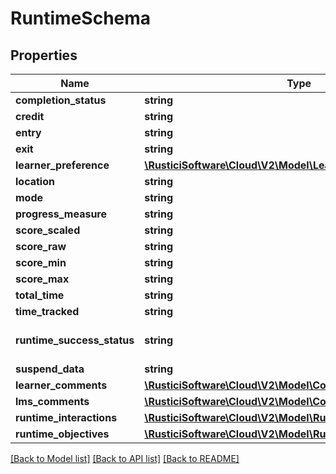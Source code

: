 # RuntimeSchema

## Properties
Name | Type | Description | Notes
------------ | ------------- | ------------- | -------------
**completion_status** | **string** |  | [optional] 
**credit** | **string** |  | [optional] 
**entry** | **string** |  | [optional] 
**exit** | **string** |  | [optional] 
**learner_preference** | [**\RusticiSoftware\Cloud\V2\Model\LearnerPreferenceSchema**](LearnerPreferenceSchema.md) |  | [optional] 
**location** | **string** |  | [optional] 
**mode** | **string** |  | [optional] 
**progress_measure** | **string** |  | [optional] 
**score_scaled** | **string** |  | [optional] 
**score_raw** | **string** |  | [optional] 
**score_min** | **string** |  | [optional] 
**score_max** | **string** |  | [optional] 
**total_time** | **string** |  | [optional] 
**time_tracked** | **string** |  | [optional] 
**runtime_success_status** | **string** |  | [optional] [default to 'UNKNOWN']
**suspend_data** | **string** |  | [optional] 
**learner_comments** | [**\RusticiSoftware\Cloud\V2\Model\CommentSchema[]**](CommentSchema.md) |  | [optional] 
**lms_comments** | [**\RusticiSoftware\Cloud\V2\Model\CommentSchema[]**](CommentSchema.md) |  | [optional] 
**runtime_interactions** | [**\RusticiSoftware\Cloud\V2\Model\RuntimeInteractionSchema[]**](RuntimeInteractionSchema.md) |  | [optional] 
**runtime_objectives** | [**\RusticiSoftware\Cloud\V2\Model\RuntimeObjectiveSchema[]**](RuntimeObjectiveSchema.md) |  | [optional] 

[[Back to Model list]](../README.md#documentation-for-models) [[Back to API list]](../README.md#documentation-for-api-endpoints) [[Back to README]](../README.md)


